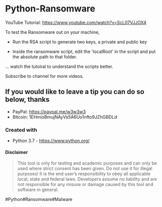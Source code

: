 # Python-Ransomware

YouTube Tutorial: https://www.youtube.com/watch?v=ScL07VJJOX4

To test the Ransomware out on your machine,

* Run the RSA script to generate two keys, a private and public key

* Inside the ransomware script, edit the 'localRoot' in the script and put the absolute path to that folder.

... watch the tutoiral to understand the scripts better.


Subscribe to channel for more videos.

## If you would like to leave a tip you can do so below, thanks 
* PayPal: https://paypal.me/w3w3w3
* Bitcoin: 1EHmioBmujNAyVs5A6Uo1nfto9JZhGBDLd

### Created with
* Python 3.7 - https://www.python.org/

#### Disclaimer

> This tool is only for testing and academic purposes and can only be used where strict consent has been given. Do not use it for
> illegal purposes! It is the end user’s responsibility to obey all applicable local, state and federal laws. Developers assume no
> liability and are not responsible for any misuse or damage caused by this tool and software in general.

#Python#Ransomware#Malware
